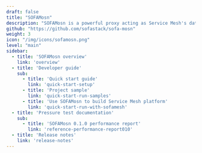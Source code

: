 ```yaml
---
draft: false
title: "SOFAMosn"
description: "SOFAMosn is a powerful proxy acting as Service Mesh's data plane written in Golang."
github: "https://github.com/sofastack/sofa-mosn"
weight: 3
icon: "/img/icons/sofamosn.png"
level: "main"
sidebar:
  - title: 'SOFAMosn overview'
    link: 'overview'
  - title: 'Developer guide'
    sub:
      - title: 'Quick start guide'
        link: 'quick-start-setup'
      - title: 'Project sample'
        link: 'quick-start-run-samples'
      - title: 'Use SOFAMosn to build Service Mesh platform'
        link: 'quick-start-run-with-sofamesh'
  - title: 'Pressure test documentation'
    sub:
      - title: 'SOFAMosn 0.1.0 performance report'
        link: 'reference-performance-report010'
  - title: 'Release notes'
    link: 'release-notes' 
---
```

